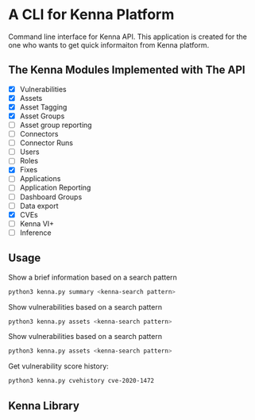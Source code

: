 # A CLI for Kenna Platform

Command line interface for Kenna API. This application is created for the one who wants to get quick informaiton from Kenna platform. 

## The Kenna Modules Implemented with The API

 - [x] Vulnerabilities
 - [x] Assets
 - [x] Asset Tagging
 - [x] Asset Groups
 - [ ] Asset group reporting
 - [ ] Connectors
 - [ ] Connector Runs
 - [ ] Users
 - [ ] Roles
 - [x] Fixes
 - [ ] Applications
 - [ ] Application Reporting
 - [ ] Dashboard Groups
 - [ ] Data export
 - [x] CVEs 
 - [ ] Kenna VI+
 - [ ] Inference

## Usage

Show a brief information based on a search pattern
```sh
python3 kenna.py summary <kenna-search pattern>
```

Show vulnerabilities based on a search pattern
```sh
python3 kenna.py assets <kenna-search pattern>
```

Show vulnerabilities based on a search pattern
```sh
python3 kenna.py assets <kenna-search pattern>
```

Get vulnerability score history: 
```sh
python3 kenna.py cvehistory cve-2020-1472
```

## Kenna Library 


